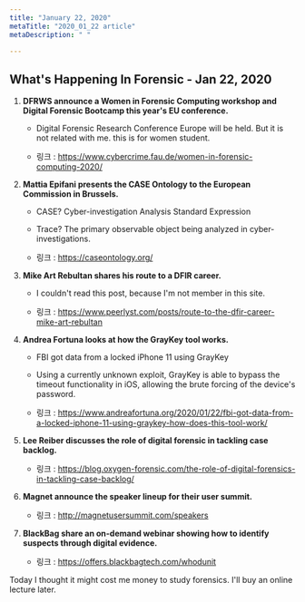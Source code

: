 ```yaml
---
title: "January 22, 2020"
metaTitle: "2020_01_22 article"
metaDescription: " "

---
```


## What's Happening In Forensic - Jan 22, 2020

1. **DFRWS announce a Women in Forensic Computing workshop and Digital Forensic Bootcamp this year's EU conference.**

   - Digital Forensic Research Conference Europe will be held. But it is not related with me. this is for women student. 

   - 링크 : https://www.cybercrime.fau.de/women-in-forensic-computing-2020/

2. **Mattia Epifani presents the CASE Ontology to the European Commission in Brussels.**

   - CASE? Cyber-investigation Analysis Standard Expression 
   - Trace? The primary observable object being analyzed in cyber-investigations.

   - 링크 : https://caseontology.org/

3. **Mike Art Rebultan shares his route to a DFIR career.**

   - I couldn't read this post, because I'm not member in this site. 

   - 링크 : https://www.peerlyst.com/posts/route-to-the-dfir-career-mike-art-rebultan

4. **Andrea Fortuna looks at how the GrayKey tool works.**

   - FBI got data from a locked iPhone 11 using GrayKey
   - Using a currently unknown exploit, GrayKey is able to bypass the timeout functionality in iOS, allowing the brute forcing of the device's password. 

   - 링크 : https://www.andreafortuna.org/2020/01/22/fbi-got-data-from-a-locked-iphone-11-using-graykey-how-does-this-tool-work/

5. **Lee Reiber discusses the role of digital forensic in tackling case backlog.**

   - 링크 : https://blog.oxygen-forensic.com/the-role-of-digital-forensics-in-tackling-case-backlog/

6. **Magnet announce the speaker lineup for their user summit.**

   - 링크 : http://magnetusersummit.com/speakers

7. **BlackBag share an on-demand webinar showing how to identify suspects through  digital evidence.**

   - 링크 : https://offers.blackbagtech.com/whodunit

Today I thought it might cost me money to study forensics. I'll buy an online lecture later.


